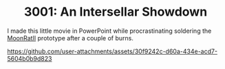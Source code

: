 <h1 align="center">3001: An Intersellar Showdown </h1>

I made this little movie in PowerPoint while procrastinating soldering the [MoonRatII](https://github.com/PubInv/moonrat) prototype after a couple of burns.




https://github.com/user-attachments/assets/30f9242c-d60a-434e-acd7-5604b0b9d823

